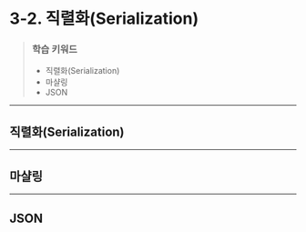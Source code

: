 # 3-2. 직렬화(Serialization)

> ### 학습 키워드
>
> * 직렬화(Serialization)
> * 마샬링
> * JSON

***

## 직렬화(Serialization)

***

## 마샬링

***

## JSON
